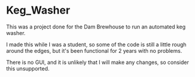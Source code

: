 # Keg_Washer
This was a project done for the Dam Brewhouse to run an automated keg washer.

I made this while I was a student, so some of the code is still a little rough around the edges, but it's been functional for 2 years with no problems.

There is no GUI, and it is unlikely that I will make any changes, so consider this unsupported.
